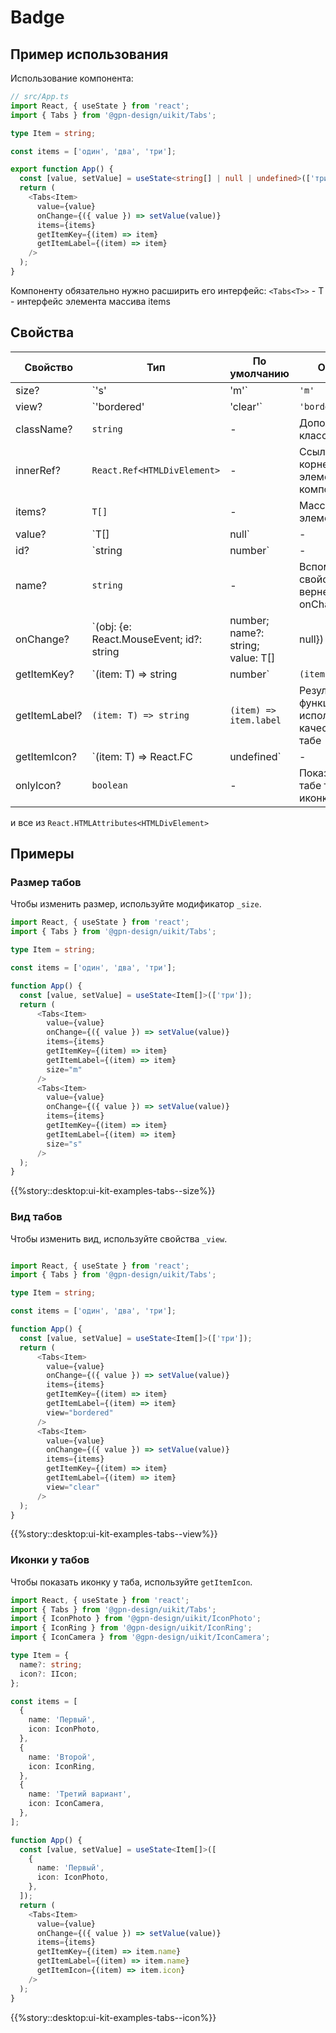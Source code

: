 # Badge

## Пример использования

Использование компонента:

```ts
// src/App.ts
import React, { useState } from 'react';
import { Tabs } from '@gpn-design/uikit/Tabs';

type Item = string;

const items = ['один', 'два', 'три'];

export function App() {
  const [value, setValue] = useState<string[] | null | undefined>(['три']);
  return (
    <Tabs<Item>
      value={value}
      onChange={({ value }) => setValue(value)}
      items={items}
      getItemKey={(item) => item}
      getItemLabel={(item) => item}
    />
  );
}
```

Компоненту обязательно нужно расширить его интерфейс:
`<Tabs<T>>` - T - интерфейс элемента массива items

## Свойства

<!-- props:start -->

| Свойство      | Тип                                                                                             | По умолчанию           | Описание                                                                    |
| ------------- | ----------------------------------------------------------------------------------------------- | ---------------------- | --------------------------------------------------------------------------- |
| size?         | `'s' | 'm'`                                                                                     | `'m'`                  | Размер                                                                      |
| view?         | `'bordered' | 'clear'`                                                                          | `'bordered'`           | Вид                                                                         |
| className?    | `string`                                                                                        | -                      | Дополнительный класс                                                        |
| innerRef?     | `React.Ref<HTMLDivElement>`                                                                     | -                      | Ссылка на корневой DOM элемент компонента                                   |
| items?        | `T[]`                                                                                           | -                      | Массив элементов                                                            |
| value?        | `T[] | null`                                                                                    | -                      | Выбранный элемент                                                           |
| id?           | `string | number`                                                                               | -                      | Вспомогательное свойсво вернентся в onChange                                |
| name?         | `string`                                                                                        | -                      | Вспомогательное свойсво вернентся в onChange                                |
| onChange?     | `(obj: {e: React.MouseEvent; id?: string | number; name?: string; value: T[] | null}) => void;` | -                      | событие с рабатывающее при выборе пользователем пункта                      |
| getItemKey?   | `(item: T) => string | number`                                                                  | `(item) => item.id`    | Ожидается что результат функции возвращает уникальный ключ каждого из items |
| getItemLabel? | `(item: T) => string`                                                                           | `(item) => item.label` | Результат функции будет использоваться в качестве текста в табе             |
| getItemIcon?  | `(item: T) => React.FC<IIcon> | undefined`                                                      | -                      | Результат функции будет использоваться в качестве иконки в табе             |
| onlyIcon?     | `boolean`                                                                                       | -                      | Показавать в табе только иконку                                             |

и все из `React.HTMLAttributes<HTMLDivElement>`

<!-- props:end -->

## Примеры

### Размер табов

Чтобы изменить размер, используйте модификатор `_size`.

```ts
import React, { useState } from 'react';
import { Tabs } from '@gpn-design/uikit/Tabs';

type Item = string;

const items = ['один', 'два', 'три'];

function App() {
  const [value, setValue] = useState<Item[]>(['три']);
  return (
      <Tabs<Item>
        value={value}
        onChange={({ value }) => setValue(value)}
        items={items}
        getItemKey={(item) => item}
        getItemLabel={(item) => item}
        size="m"
      />
      <Tabs<Item>
        value={value}
        onChange={({ value }) => setValue(value)}
        items={items}
        getItemKey={(item) => item}
        getItemLabel={(item) => item}
        size="s"
      />
  );
}
```

{{%story::desktop:ui-kit-examples-tabs--size%}}

### Вид табов

Чтобы изменить вид, используйте свойства `_view`.

```ts

import React, { useState } from 'react';
import { Tabs } from '@gpn-design/uikit/Tabs';

type Item = string;

const items = ['один', 'два', 'три'];

function App() {
  const [value, setValue] = useState<Item[]>(['три']);
  return (
      <Tabs<Item>
        value={value}
        onChange={({ value }) => setValue(value)}
        items={items}
        getItemKey={(item) => item}
        getItemLabel={(item) => item}
        view="bordered"
      />
      <Tabs<Item>
        value={value}
        onChange={({ value }) => setValue(value)}
        items={items}
        getItemKey={(item) => item}
        getItemLabel={(item) => item}
        view="clear"
      />
  );
}
```

{{%story::desktop:ui-kit-examples-tabs--view%}}

### Иконки у табов

Чтобы показать иконку у таба, используйте `getItemIcon`.

```ts
import React, { useState } from 'react';
import { Tabs } from '@gpn-design/uikit/Tabs';
import { IconPhoto } from '@gpn-design/uikit/IconPhoto';
import { IconRing } from '@gpn-design/uikit/IconRing';
import { IconCamera } from '@gpn-design/uikit/IconCamera';

type Item = {
  name?: string;
  icon?: IIcon;
};

const items = [
  {
    name: 'Первый',
    icon: IconPhoto,
  },
  {
    name: 'Второй',
    icon: IconRing,
  },
  {
    name: 'Третий вариант',
    icon: IconCamera,
  },
];

function App() {
  const [value, setValue] = useState<Item[]>([
    {
      name: 'Первый',
      icon: IconPhoto,
    },
  ]);
  return (
    <Tabs<Item>
      value={value}
      onChange={({ value }) => setValue(value)}
      items={items}
      getItemKey={(item) => item.name}
      getItemLabel={(item) => item.name}
      getItemIcon={(item) => item.icon}
    />
  );
}
```

{{%story::desktop:ui-kit-examples-tabs--icon%}}
